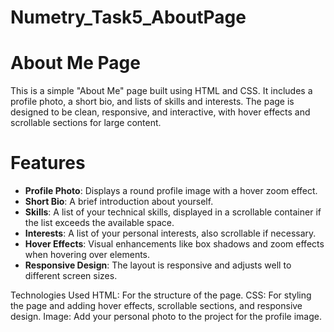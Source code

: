 # Numetry_Task5_AboutPage
# About Me Page

This is a simple "About Me" page built using HTML and CSS. It includes a profile photo, a short bio, and lists of skills and interests.
The page is designed to be clean, responsive, and interactive, with hover effects and scrollable sections for large content.

# Features

- **Profile Photo**: Displays a round profile image with a hover zoom effect.
- **Short Bio**: A brief introduction about yourself.
- **Skills**: A list of your technical skills, displayed in a scrollable container if the list exceeds the available space.
- **Interests**: A list of your personal interests, also scrollable if necessary.
- **Hover Effects**: Visual enhancements like box shadows and zoom effects when hovering over elements.
- **Responsive Design**: The layout is responsive and adjusts well to different screen sizes.

Technologies Used
HTML: For the structure of the page.
CSS: For styling the page and adding hover effects, scrollable sections, and responsive design.
Image: Add your personal photo to the project for the profile image.
